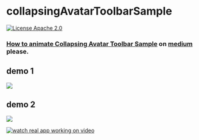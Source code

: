 # collapsingAvatarToolbarSample

[![License Apache 2.0](https://img.shields.io/badge/License-Apache%202.0-blue.svg?style=true)](http://www.apache.org/licenses/LICENSE-2.0)


### [How to animate Collapsing Avatar Toolbar Sample](https://medium.com/@anatoliy8827/how-to-animate-collapsing-avatar-toolbar-sample-f3f37ab6c35e) on [medium](https://medium.com) please.

## demo 1

![](https://github.com/SergeyBurlaka/CollapsingAvatarToolbarSample/blob/develop/art/beil_gif_14m_cropped.gif)

## demo 2

![](https://github.com/SergeyBurlaka/CollapsingAvatarToolbarSample/blob/develop/art/ledger_gif_15M_cropped.gif)

 
[![watch real app working on video](https://github.com/SergeyBurlaka/CollapsingAvatarToolbarSample/blob/develop/art/3a44044605.jpg)](https://youtu.be/XGAY-VymlUI)



